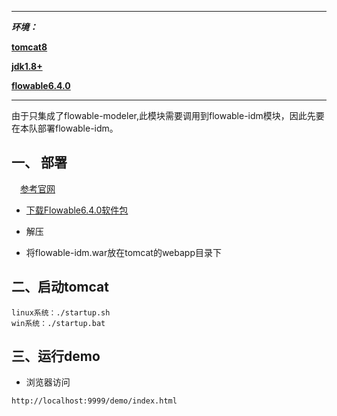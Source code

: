 

------

***环境：***

**[tomcat8]()**

**[jdk1.8+]()**

[**flowable6.4.0**]()

------

由于只集成了flowable-modeler,此模块需要调用到flowable-idm模块，因此先要在本队部署flowable-idm。

## 一、 部署

　[参考官网](https://www.flowable.org/docs/userguide/index.html#getting.started.rest)

-   [下载Flowable6.4.0软件包](https://github.com/flowable/flowable-engine/releases/download/flowable-6.4.0/tomcat-flowable-6.4.0.zip)

- 解压
- 将flowable-idm.war放在tomcat的webapp目录下

## 二、启动tomcat

```
linux系统：./startup.sh 
win系统：./startup.bat 
```



## 三、运行demo

- 浏览器访问

```
http://localhost:9999/demo/index.html
```

### 
